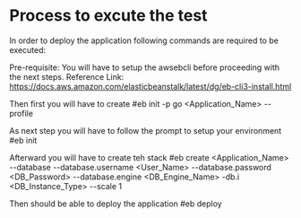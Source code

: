 # Process to excute the test

In order to deploy the application following commands are required to be executed:


Pre-requisite:
You will have to setup the awsebcli before proceeding with the next steps.
Reference Link: https://docs.aws.amazon.com/elasticbeanstalk/latest/dg/eb-cli3-install.html


Then first you will have to create 
#eb init -p go <Application_Name> --profile <AWS profile name>


As next step you will have to follow the prompt to setup your environment
#eb init  


Afterward you will have to create teh stack
#eb create <Application_Name> --database --database.username <User_Name> --database.password <DB_Password> --database.engine <DB_Engine_Name> -db.i <DB_Instance_Type> --scale 1


Then should be able to deploy the application
#eb deploy
